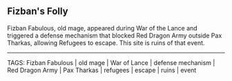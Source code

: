 ## Fizban's Folly

Fizban Fabulous, old mage, appeared during War of the Lance and triggered a defense mechanism that blocked Red Dragon Army outside Pax Tharkas, allowing Refugees to escape. This site is ruins of that event.

---
TAGS: Fizban Fabulous | old mage | War of Lance | defense mechanism | Red Dragon Army | Pax Tharkas | refugees | escape | ruins | event

